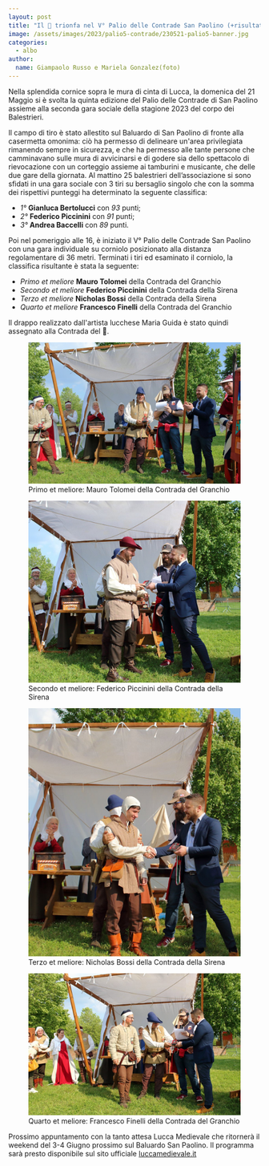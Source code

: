 ```yaml
---
layout: post
title: "Il 🦀 trionfa nel V° Palio delle Contrade San Paolino (+risultati 2a gara sociale 🎯)"
image: /assets/images/2023/palio5-contrade/230521-palio5-banner.jpg
categories:
  - albo
author:
  name: Giampaolo Russo e Mariela Gonzalez(foto)
---
```


Nella splendida cornice sopra le mura di cinta di Lucca, la domenica del 21 Maggio si è svolta la quinta edizione del Palio delle Contrade di San Paolino assieme alla seconda gara sociale della stagione 2023 del corpo dei Balestrieri.

<!-- more -->

Il campo di tiro è stato allestito sul Baluardo di San Paolino di fronte alla casermetta omonima: ciò ha permesso di delineare un'area privilegiata rimanendo sempre in sicurezza, e che ha permesso alle tante persone che camminavano sulle mura di avvicinarsi e di godere sia dello spettacolo di rievocazione con un corteggio assieme ai tamburini e musicante, che delle due gare della giornata.
Al mattino 25 balestrieri dell’associazione si sono sfidati in una gara sociale con 3 tiri su bersaglio singolo che con la somma dei rispettivi punteggi ha determinato la seguente classifica:

* *1°* **Gianluca Bertolucci** con *93* punti;
* *2°* **Federico Piccinini** con *91* punti;
* *3°* **Andrea Baccelli** con *89* punti.

Poi nel pomeriggio alle 16, è iniziato il V° Palio delle Contrade San Paolino con una gara individuale su corniolo posizionato alla distanza regolamentare di 36 metri.
Terminati i tiri ed esaminato il corniolo, la classifica risultante è stata la seguente:

* *Primo et meliore* **Mauro Tolomei** della Contrada del Granchio
* *Secondo et meliore* **Federico Piccinini** della Contrada della Sirena
* *Terzo et meliore* **Nicholas Bossi** della Contrada della Sirena
* *Quarto et meliore* **Francesco Finelli** della Contrada del Granchio

Il drappo realizzato dall'artista lucchese Maria Guida è stato quindi assegnato alla Contrada del 🦀.

<figure class="align-center">
    <img src="/assets/images/2023/palio5-contrade/230521-palio5-1-tolomei.jpg" alt="mauro tolomei">
  <figcaption>Primo et meliore: Mauro Tolomei della Contrada del Granchio</figcaption>
</figure>

<figure class="align-center">
    <img src="/assets/images/2023/palio5-contrade/230521-palio5-2-piccinini.jpg" alt="federico piccinini">
  <figcaption>Secondo et meliore: Federico Piccinini della Contrada della Sirena</figcaption>
</figure>

<figure class="align-center">
    <img src="/assets/images/2023/palio5-contrade/230521-palio5-3-bossi.jpg" alt="nicholas bossi">
  <figcaption>Terzo et meliore: Nicholas Bossi della Contrada della Sirena</figcaption>
</figure>

<figure class="align-center">
    <img src="/assets/images/2023/palio5-contrade/230521-palio5-4-finelli.jpg" alt="francesco finelli">
  <figcaption>Quarto et meliore: Francesco Finelli della Contrada del Granchio</figcaption>
</figure>

Prossimo appuntamento con la tanto attesa Lucca Medievale che ritornerà il weekend del 3-4 Giugno prossimo sul Baluardo San Paolino. Il programma sarà presto disponibile sul sito ufficiale [luccamedievale.it](https://luccamedievale.it)
